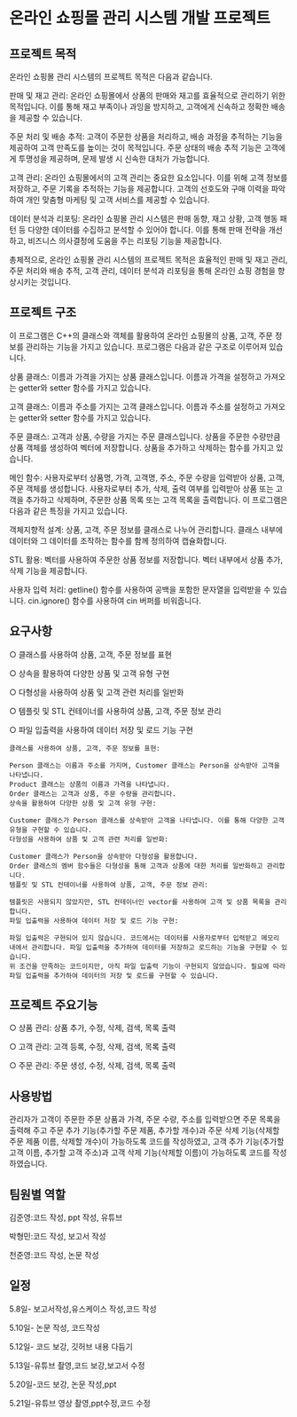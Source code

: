 # 온라인 쇼핑몰 관리 시스템 개발 프로젝트

## 프로젝트 목적

온라인 쇼핑몰 관리 시스템의 프로젝트 목적은 다음과 같습니다.

판매 및 재고 관리: 온라인 쇼핑몰에서 상품의 판매와 재고를 효율적으로 관리하기 위한 목적입니다. 이를 통해 재고 부족이나 과잉을 방지하고, 고객에게 신속하고 정확한 배송을 제공할 수 있습니다.

주문 처리 및 배송 추적: 고객이 주문한 상품을 처리하고, 배송 과정을 추적하는 기능을 제공하여 고객 만족도를 높이는 것이 목적입니다. 주문 상태의 배송 추적 기능은 고객에게 투명성을 제공하며, 문제 발생 시 신속한 대처가 가능합니다.

고객 관리: 온라인 쇼핑몰에서의 고객 관리는 중요한 요소입니다. 이를 위해 고객 정보를 저장하고, 주문 기록을 추적하는 기능을 제공합니다. 고객의 선호도와 구매 이력을 파악하여 개인 맞춤형 마케팅 및 고객 서비스를 제공할 수 있습니다.

데이터 분석과 리포팅: 온라인 쇼핑몰 관리 시스템은 판매 동향, 재고 상황, 고객 행동 패턴 등 다양한 데이터를 수집하고 분석할 수 있어야 합니다. 이를 통해 판매 전략을 개선하고, 비즈니스 의사결정에 도움을 주는 리포팅 기능을 제공합니다.

총체적으로, 온라인 쇼핑몰 관리 시스템의 프로젝트 목적은 효율적인 판매 및 재고 관리, 주문 처리와 배송 추적, 고객 관리, 데이터 분석과 리포팅을 통해 온라인 쇼핑 경험을 향상시키는 것입니다.


## 프로젝트 구조

이 프로그램은 C++의 클래스와 객체를 활용하여 온라인 쇼핑몰의 상품, 고객, 주문 정보를 관리하는 기능을 가지고 있습니다. 프로그램은 다음과 같은 구조로 이루어져 있습니다.

상품 클래스:
이름과 가격을 가지는 상품 클래스입니다.
이름과 가격을 설정하고 가져오는 getter와 setter 함수를 가지고 있습니다.

고객 클래스:
이름과 주소를 가지는 고객 클래스입니다.
이름과 주소를 설정하고 가져오는 getter와 setter 함수를 가지고 있습니다.

주문 클래스:
고객과 상품, 수량을 가지는 주문 클래스입니다.
상품을 주문한 수량만큼 상품 객체를 생성하여 벡터에 저장합니다.
상품을 추가하고 삭제하는 함수를 가지고 있습니다.

메인 함수:
사용자로부터 상품명, 가격, 고객명, 주소, 주문 수량을 입력받아 상품, 고객, 주문 객체를 생성합니다.
사용자로부터 추가, 삭제, 출력 여부를 입력받아 상품 또는 고객을 추가하고 삭제하며, 주문한 상품 목록 또는 고객 목록을 출력합니다.
이 프로그램은 다음과 같은 특징을 가지고 있습니다.

객체지향적 설계:
상품, 고객, 주문 정보를 클래스로 나누어 관리합니다.
클래스 내부에 데이터와 그 데이터를 조작하는 함수를 함께 정의하여 캡슐화합니다.

STL 활용:
벡터를 사용하여 주문한 상품 정보를 저장합니다.
벡터 내부에서 상품 추가, 삭제 기능을 제공합니다.

사용자 입력 처리:
getline() 함수를 사용하여 공백을 포함한 문자열을 입력받을 수 있습니다.
cin.ignore() 함수를 사용하여 cin 버퍼를 비워줍니다.

## 요구사항
○ 클래스를 사용하여 상품, 고객, 주문 정보를 표현

○ 상속을 활용하여 다양한 상품 및 고객 유형 구현

○ 다형성을 사용하여 상품 및 고객 관련 처리를 일반화

○ 템플릿 및 STL 컨테이너를 사용하여 상품, 고객, 주문 정보 관리

○ 파일 입출력을 사용하여 데이터 저장 및 로드 기능 구현

```
클래스를 사용하여 상품, 고객, 주문 정보를 표현:

Person 클래스는 이름과 주소를 가지며, Customer 클래스는 Person을 상속받아 고객을 나타냅니다.
Product 클래스는 상품의 이름과 가격을 나타냅니다.
Order 클래스는 고객과 상품, 주문 수량을 관리합니다.
상속을 활용하여 다양한 상품 및 고객 유형 구현:

Customer 클래스가 Person 클래스를 상속받아 고객을 나타냅니다. 이를 통해 다양한 고객 유형을 구현할 수 있습니다.
다형성을 사용하여 상품 및 고객 관련 처리를 일반화:

Customer 클래스가 Person을 상속받아 다형성을 활용합니다.
Order 클래스의 멤버 함수들은 다형성을 통해 고객과 상품에 대한 처리를 일반화하고 관리합니다.
템플릿 및 STL 컨테이너를 사용하여 상품, 고객, 주문 정보 관리:

템플릿은 사용되지 않았지만, STL 컨테이너인 vector를 사용하여 고객 및 상품 목록을 관리합니다.
파일 입출력을 사용하여 데이터 저장 및 로드 기능 구현:

파일 입출력은 구현되어 있지 않습니다. 코드에서는 데이터를 사용자로부터 입력받고 메모리 내에서 관리합니다. 파일 입출력을 추가하여 데이터를 저장하고 로드하는 기능을 구현할 수 있습니다.
위 조건을 만족하는 코드이지만, 아직 파일 입출력 기능이 구현되지 않았습니다. 필요에 따라 파일 입출력을 추가하여 데이터의 저장 및 로드를 구현할 수 있습니다.
```

## 프로젝트 주요기능
○ 상품 관리: 상품 추가, 수정, 삭제, 검색, 목록 출력

○ 고객 관리: 고객 등록, 수정, 삭제, 검색, 목록 출력

○ 주문 관리: 주문 생성, 수정, 삭제, 검색, 목록 출력

## 사용방법
관리자가 고객이 주문한 주문 상품과 가격, 주문 수량, 주소를 입력받으면 주문 목록을 출력해 주고 주문 추가 기능(추가할 주문 제품, 추가할 개수)과 주문 삭제 기능(삭제할 주문 제품 이름, 삭제할 개수)이 가능하도록 코드를 작성하였고, 고객 추가 기능(추가할 고객 이름, 추가할 고객 주소)과 고객 삭제 기능(삭제할  이름)이 가능하도록 코드를 작성하였습니다.

## 팀원별 역할
김준영:코드 작성, ppt 작성, 유튜브 

박형민:코드 작성, 보고서 작성

천준영:코드 작성, 논문 작성

## 일정
5.8일- 보고서작성,유스케이스 작성,코드 작성

5.10일- 논문 작성, 코드작성

5.12일- 코드 보강, 깃허브 내용 다듬기

5.13일-유튜브 촬영,코드 보강,보고서 수정

5.20일-코드 보강, 논문 작성,ppt 

5.21일-유튜브 영상 촬영,ppt수정,코드 수정

